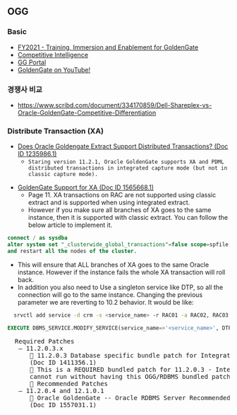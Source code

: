 ## OGG
### Basic
* [FY2021 - Training, Immersion and Enablement for GoldenGate](https://confluence.oraclecorp.com/confluence/display/GGProducts/FY2021+-+Training%2C+Immersion+and+Enablement+for+GoldenGate)
* [Competitive Intelligence](https://salescentral.oracle.com/SCPortal/index.html?root=offeringDetails%2F50655)
* [GG Portal](https://database.us.oracle.com/database/f?p=781:2:128983707329089:::2:P2_ID:43721586308052390936481510980055600709)
* [GoldenGate on YouTube!](https://www.youtube.com/channel/UCQZN-1TrusmKNLgJbq5SxNQ)
### 경쟁사 비교
* https://www.scribd.com/document/334170859/Dell-Shareplex-vs-Oracle-GoldenGate-Competitive-Differentiation

### Distribute Transaction (XA)
* [Does Oracle Goldengate Extract Support Distributed Transactions? (Doc ID 1235986.1)](https://support.oracle.com/epmos/faces/SearchDocDisplay?_adf.ctrl-state=149gwwhowu_4&_afrLoop=988868350810293)
  *  ``Staring version 11.2.1, Oracle GoldenGate supports XA and PDML distributed transactions in integrated capture mode (but not in classic capture mode). ``
<!--
<pre>
  Required Patches
   – 11.2.0.3.x
       11.2.0.3 Database specific bundle patch for Integrated Extract 11.2.x
      (Doc ID 1411356.1)
       This is a REQUIRED bundled patch for 11.2.0.3 - Integrated Extract
      cannot run without having this OGG/RDBMS bundled patch installed.
       Recommended Patches
   – 11.2.0.4 and 12.1.0.1
       Oracle GoldenGate -- Oracle RDBMS Server Recommended Patches
      (Doc ID 1557031.1)
<pre>
-->
* [GoldenGate Support for XA (Doc ID 1565668.1)](https://support.oracle.com/epmos/faces/SearchDocDisplay?_adf.ctrl-state=149gwwhowu_4&_afrLoop=989464321166242)
  * Page 11. XA transactions on RAC are not supported using classic extract and is supported when using integrated extract.
  * However if you make sure all branches of XA goes to the same instance, then it is supported with classic extract. You can follow the below article to implement it.
```sql
connect / as sysdba
alter system set "_clusterwide_global_transactions"=false scope=spfile;
and restart all the nodes of the cluster.
```
  * This will ensure that ALL branches of XA goes to the same Oracle instance. However if the instance fails the whole XA transaction will roll back.
  * In addition  you also need to Use a singleton service like DTP, so all the connection will go to the same instance. Changing the previous parameter we are reverting to 10.2 behavior. It would be like:
 ```bash
   srvctl add service -d crm -s <service_name> -r RAC01 -a RAC02, RAC03
   ```
   ```sql
   EXECUTE DBMS_SERVICE.MODIFY_SERVICE(service_name=>'<service_name>', DTP=>TRUE);
   ```
   <pre>
  Required Patches
   – 11.2.0.3.x
       11.2.0.3 Database specific bundle patch for Integrated Extract 11.2.x
      (Doc ID 1411356.1)
       This is a REQUIRED bundled patch for 11.2.0.3 - Integrated Extract
      cannot run without having this OGG/RDBMS bundled patch installed.
       Recommended Patches
   – 11.2.0.4 and 12.1.0.1
       Oracle GoldenGate -- Oracle RDBMS Server Recommended Patches
      (Doc ID 1557031.1)
<pre>
